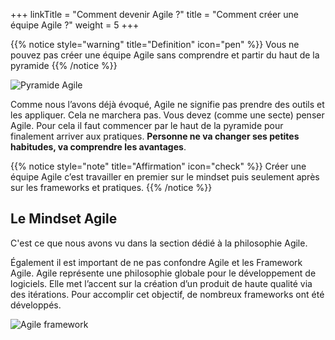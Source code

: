 +++
linkTitle = "Comment devenir Agile ?"
title = "Comment créer une équipe Agile ?"
weight = 5
+++

{{% notice style="warning" title="Definition" icon="pen" %}}
Vous ne pouvez pas créer une équipe Agile sans comprendre et partir du haut de la pyramide
{{% /notice %}}

![Pyramide Agile](../images/mindsetagile.png)

Comme nous l’avons déjà évoqué, Agile ne signifie pas prendre des outils et les appliquer.
Cela ne marchera pas. Vous devez (comme
une secte) penser Agile. Pour cela il faut
commencer par le haut de la pyramide pour
finalement arriver aux pratiques.
**Personne ne va changer ses petites habitudes,
va comprendre les avantages**. 


{{% notice style="note" title="Affirmation" icon="check" %}}
Créer une équipe Agile c’est travailler en premier sur le mindset puis seulement après sur les
frameworks et pratiques.
{{% /notice %}}

## Le Mindset Agile
C'est ce que nous avons vu dans la section dédié à la philosophie Agile.

Également il est important de ne pas confondre Agile et les Framework Agile. Agile représente une philosophie globale pour le développement de logiciels. Elle met l’accent sur la création d’un produit de haute qualité via des itérations.
Pour accomplir cet objectif, de nombreux frameworks ont été développés.

![Agile framework](../images/agile_framework.png)